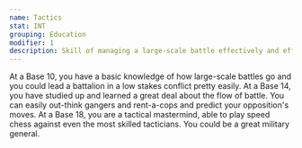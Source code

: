 ```yaml
---
name: Tactics
stat: INT
grouping: Education
modifier: 1
description: Skill of managing a large-scale battle effectively and efficiently. A Character with this Skill usually knows what must be done to direct a battle, and how an enemy force may react.
---
```


At a Base 10, you have a basic knowledge of how
large-scale battles go and you could lead a battalion
in a low stakes conflict pretty easily. At a Base 14, you
have studied up and learned a great deal about the
flow of battle. You can easily out-think gangers and
rent-a-cops and predict your opposition's moves. At a
Base 18, you are a tactical mastermind, able to play
speed chess against even the most skilled tacticians.
You could be a great military general.